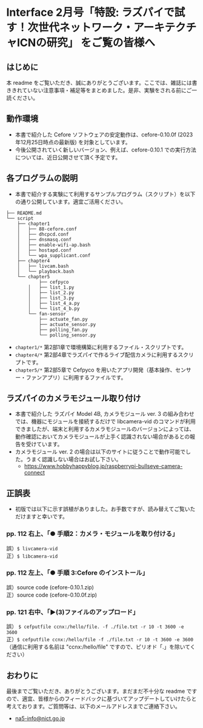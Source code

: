 # Interface 2月号「特設: ラズパイで試す！次世代ネットワーク・アーキテクチャICNの研究」 をご覧の皆様へ

## はじめに
本 readme をご覧いただき、誠にありがとうございます。ここでは、雑誌には書ききれていない注意事項・補足等をまとめました。是非、実験をされる前にご一読ください。

## 動作環境
- 本書で紹介した Cefore ソフトウェアの安定動作は、cefore-0.10.0f (2023年12月25日時点の最新版) を対象としています。
- 今後公開されていく新しいバージョン、例えば、cefore-0.10.1 での実行方法については、近日公開させて頂く予定です。
<!-- では、OpenSSL などのライブラリ周りの改修が入っておりますので、追加手順が必要になります。このバージョンのソースコードで実行される方は後述の "cefore-0.10.1 での動作" をご覧ください。 -->

## 各プログラムの説明
- 本書で紹介する実験にて利用するサンプルプログラム（スクリプト）を以下の通り公開しています。適宜ご活用ください。
```console
├── README.md
└── script
    ├── chapter1
    │   ├── 88-cefore.conf
    │   ├── dhcpcd.conf
    │   ├── dnsmasq.conf
    │   ├── enable-wifi-ap.bash
    │   ├── hostapd.conf
    │   └── wpa_supplicant.conf
    ├── chapter4
    │   ├── livcam.bash
    │   └── playback.bash
    └── chapter5
            ├── cefpyco
        │   ├── list_1.py
        │   ├── list_2.py
        │   ├── list_3.py
        │   ├── list_4_a.py
        │   └── list_4_b.py
        └── fan-sensor
            ├── actuate_fan.py
            ├── actuate_sensor.py
            ├── polling_fan.py
            └── polling_sensor.py
```
- `chapter1/*` 第2部1章で環境構築に利用するファイル・スクリプトです。
- `chapter4/*` 第2部4章でラズパイで作るライブ配信カメラに利用するスクリプトです。
- `chapter5/*` 第2部5章で Cefpyco を用いたアプリ開発（基本操作、センサー・ファンアプリ）に利用するファイルです。

<!-- ## cefore-0.10.1 のインストール
先述の通り、cefore-0.10.1 は OpenSSL 3.x を前提としているため OpenSSL 1.x 対応の cefore-0.10.0f とは OpenSSL のインストール方法が異なります。以下の手順で OpenSSL をインストールした後、Cefore のインストール時に当該ライブラリをご指定ください。
### ラズパイの OpenSSL 3.x 設定
-  -->

## ラズパイのカメラモジュール取り付け
- 本書で紹介した ラズパイ Model 4B, カメラモジュール ver. 3 の組み合わせでは、機器にモジュールを接続するだけで libcamera-vid のコマンドが利用できましたが、端末と利用するカメラモジュールのバージョンによっては、動作確認においてカメラモジュールが上手く認識されない場合があるとの報告を受けています。
- カメラモジュール ver. 2 の場合は以下のサイトに従うことで動作可能でした。うまく認識しない場合はお試し下さい。
  - https://www.hobbyhappyblog.jp/raspberrypi-bullseye-camera-connect

## 正誤表
- 初版では以下に示す誤植がありました。お手数ですが、読み替えてご覧いただけますと幸いです。
### pp. 112 右上、「● 手順2：カメラ・モジュールを取り付ける」
誤）`$ livcamera-vid`  
正）`$ libcamera-vid`   

### pp. 112 左上、「● 手順 3:Cefore のインストール」
誤）source code (cefore-0.10.1.zip)  
正）source code (cefore-0.10.0f.zip)  

### pp. 121 右中、「▶(3)ファイルのアップロード」
誤） `$ cefputfile ccnx:/hello/file. -f ./file.txt -r 10 -t 3600 -e 3600`  
正）`$ cefputfile ccnx:/hello/file -f ./file.txt -r 10 -t 3600 -e 3600`  
（通信に利用する名前は "ccnx:/hello/file" ですので、ピリオド「.」を除いてください）


## おわりに
最後までご覧いただき、ありがとうございます。まだまだ不十分な readme ですので、適宜、皆様からのフィードバックに基づいてアップデートしていけたらと考えております。ご質問等は、以下のメールアドレスまでご連絡下さい。
- na5-info@nict.go.jp